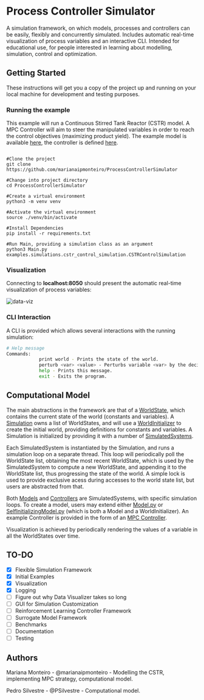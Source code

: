 # Process Controller Simulator

A simulation framework, on which models, processes and controllers can be easily, flexibly and concurrently simulated. 
Includes automatic real-time visualization of process variables and an interactive CLI.
Intended for educational use, for people interested in learning about modelling, simulation, control and optimization. 

## Getting Started

These instructions will get you a copy of the project up and running on your local machine for development and testing purposes. 

### Running the example

This example will run a Continuous Stirred Tank Reactor (CSTR) model. A MPC Controller will aim to steer the manipulated variables in order to reach the control objectives (maximizing product yield). The example model is available [here](src/examples/models/cstr_model.py), the controller is defined [here](src/core/controller/mpc_controller.py).

```

#Clone the project
git clone https://github.com/marianaipmonteiro/ProcessControllerSimulator

#Change into project directory
cd ProcessControllerSimulator

#Create a virtual environment
python3 -m venv venv

#Activate the virtual environment
source ./venv/bin/activate

#Install Dependencies
pip install -r requirements.txt

#Run Main, providing a simulation class as an argument
python3 Main.py examples.simulations.cstr_control_simulation.CSTRControlSimulation
```

### Visualization

Connecting to **localhost:8050** should present the automatic real-time visualization of process variables:

![data-viz](https://i.postimg.cc/bNQv48z8/data-viz.png)

### CLI Interaction

A CLI is provided which allows several interactions with the running simulation:

```bash
# Help message
Commands:
            print world - Prints the state of the world.
            perturb <var> <value> - Perturbs variable <var> by the decimal amount <value>, positive or negative.
            help - Prints this message.
            exit - Exits the program.
```

## Computational Model

The main abstractions in the framework are that of a [WorldState](src/core/simulation/world_state.py), which contains the current state of the world (constants and variables). A [Simulation](src/core/simulation/simulation.py) owns a list of WorldStates, and will use a [WorldInitializer](src/core/simulation/world_initializer.py) to create the initial world, providing definitions for constants and variables. A Simulation is initialized by providing it with a number of [SimulatedSystems](src/core/simulation/simulated_system.py). 

Each SimulatedSystem is instantiated by the Simulation, and runs a simulation loop on a separate thread. This loop will periodically poll the WorldState list, obtaining the most recent WorldState, which is used by the SimulatedSystem to compute a new WorldState, and appending it to the WorldState list, thus progressing the state of the world. A simple lock is used to provide exclusive acess during accesses to the world state list, but users are abstracted from that.

Both [Models](src/core/model/model.py) and [Controllers](src/core/controller/controller.py) are SimulatedSystems, with specific simulation loops. To create a model, users may extend either [Model.py](src/core/model/model.py) or [SelfInitializingModel.py](src/core/model/self_initializing_model.py) (which is both a Model and a WorldInitializer). An example Controller is provided in the form of an [MPC Controller](src/core/controller/mpc_controller.py).

Visualization is achieved by periodically rendering the values of a variable in all the WorldStates over time.

## TO-DO

- [x] Flexible Simulation Framework
- [x] Initial Examples
- [x] Visualization
- [x] Logging
- [ ] Figure out why Data Visualizer takes so long
- [ ] GUI for Simulation Customization
- [ ] Reinforcement Learning Controller Framework
- [ ] Surrogate Model Framework
- [ ] Benchmarks
- [ ] Documentation
- [ ] Testing

## Authors
Mariana Monteiro - @marianaipmonteiro - Modelling the CSTR, implementing MPC strategy, computational model.

Pedro Silvestre - @PSilvestre - Computational model.



